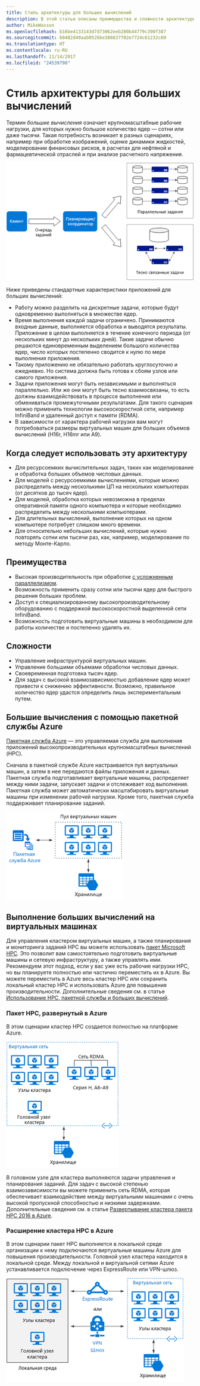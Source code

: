 ```yaml
---
title: Стиль архитектуры для больших вычислений
description: В этой статье описаны преимущества и сложности архитектуры больших вычислений в Azure, а также содержатся рекомендации по ее разработке
author: MikeWasson
ms.openlocfilehash: b16be4133143d7d73062eeb280b44779c390f387
ms.sourcegitcommit: b0482d49aab0526be386837702e7724c61232c60
ms.translationtype: HT
ms.contentlocale: ru-RU
ms.lasthandoff: 11/14/2017
ms.locfileid: "24539790"
---
```

# <a name="big-compute-architecture-style"></a>Стиль архитектуры для больших вычислений

Термин *большие вычисления* означает крупномасштабные рабочие нагрузки, для которых нужно большое количество ядер — сотни или даже тысячи. Такая потребность возникает в разных сценариях, например при обработке изображений, оценке динамики жидкостей, моделировании финансовых рисков, в расчетах для нефтяной и фармацевтической отраслей и при анализе расчетного напряжения.

![](./images/big-compute-logical.png)

Ниже приведены стандартные характеристики приложений для больших вычислений:

- Работу можно разделить на дискретные задачи, которые будут одновременно выполняться в множестве ядер.
- Время выполнения каждой задачи ограничено. Принимаются входные данные, выполняется обработка и выводятся результаты. Приложение в целом выполняется в течение конечного периода (от нескольких минут до нескольких дней). Такие задачи обычно решаются единовременным выделением большого количества ядер, число которых постепенно сводится к нулю по мере выполнения приложения. 
- Такому приложению не обязательно работать круглосуточно и ежедневно. Но система должна быть готова к сбоям узлов или самого приложения.
- Задачи приложения могут быть независимыми и выполняться параллельно. Или же они могут быть тесно взаимосвязаны, то есть должны взаимодействовать в процессе выполнения или обмениваться промежуточными результатами. Для такого сценария можно применить технологии высокоскоростной сети, например InfiniBand и удаленный доступ к памяти (RDMA). 
- В зависимости от характера рабочей нагрузки вам могут потребоваться размеры виртуальных машин для больших объемов вычислений (H16r, H16mr или A9).

## <a name="when-to-use-this-architecture"></a>Когда следует использовать эту архитектуру

- Для ресурсоемких вычислительных задач, таких как моделирование и обработка больших объемов числовых данных.
- Для моделей с ресурсоемкими вычислениями, которые можно распределить между несколькими ЦП на нескольких компьютерах (от десятков до тысяч ядер).
- Для моделей, обработка которых невозможна в пределах оперативной памяти одного компьютера и которые необходимо распределить между несколькими компьютерами.
- Для длительных вычислений, выполнение которых на одном компьютере потребует слишком много времени.
- Для относительно небольших вычислений, которые нужно повторять сотни или тысячи раз, как, например, моделирование по методу Монте-Карло.

## <a name="benefits"></a>Преимущества

- Высокая производительность при обработке [с усложненным параллелизмом][embarrassingly-parallel].
- Возможность применить сразу сотни или тысячи ядер для быстрого решения больших проблем.
- Доступ к специализированному высокопроизводительному оборудованию с поддержкой высокоскоростной выделенной сети InfiniBand.
- Возможность подготовить виртуальные машины в необходимом для работы количестве и постепенно удалять их. 

## <a name="challenges"></a>Сложности

- Управление инфраструктурой виртуальных машин.
- Управление большими объемами обработки числовых данных. 
- Своевременная подготовка тысяч ядер.
- Для задач с высокой взаимозависимостью добавление ядер может привести к снижению эффективности. Возможно, правильное количество ядер удастся определить лишь экспериментальным путем.

## <a name="big-compute-using-azure-batch"></a>Большие вычисления с помощью пакетной службы Azure

[Пакетная служба Azure][batch] — это управляемая служба для выполнения приложений высокопроизводительных крупномасштабных вычислений (HPC).

Сначала в пакетной службе Azure настраивается пул виртуальных машин, а затем в нее передаются файлы приложения и данных. Пакетная служба подготавливает виртуальные машины, распределяет между ними задачи, запускает задачи и отслеживает ход выполнения. Пакетная служба может автоматически масштабировать виртуальные машины при изменении рабочей нагрузки. Кроме того, пакетная служба поддерживает планирование заданий.

![](./images/big-compute-batch.png) 

## <a name="big-compute-running-on-virtual-machines"></a>Выполнение больших вычислений на виртуальных машинах

Для управления кластером виртуальных машин, а также планирования и мониторинга заданий HPC вы можете использовать [пакет Microsoft HPC][hpc-pack]. Это позволит вам самостоятельно подготовить виртуальные машины и сетевую инфраструктуру, а также управлять ими. Рекомендуем этот подход, если у вас уже есть рабочие нагрузки HPC, но вы планируете полностью или частично переместить их в Azure. Вы можете переместить в Azure весь кластер HPC или сохранить локальный кластер HPC и использовать Azure для повышения производительности. Дополнительные сведения см. в статье [Использование HPC, пакетной службы и больших вычислений][batch-hpc-solutions].

### <a name="hpc-pack-deployed-to-azure"></a>Пакет HPC, развернутый в Azure

В этом сценарии кластер HPC создается полностью на платформе Azure.

![](./images/big-compute-iaas.png) 
 
В головном узле для кластера выполняются задачи управления и планирования заданий. Для задач с высокой степенью взаимозависимости вы можете применить сеть RDMA, которая обеспечивает взаимодействие между виртуальными машинами с очень высокой пропускной способностью и низкими задержками. Дополнительные сведения см. в статье [Развертывание кластера пакета HPC 2016 в Azure][deploy-hpc-azure].

### <a name="burst-an-hpc-cluster-to-azure"></a>Расширение кластера HPC в Azure

В этом сценарии пакет HPC выполняется в локальной среде организации к нему подключаются виртуальные машины Azure для повышения производительности. Головной узел кластера находится в локальной среде. Между локальной и виртуальной сетями Azure устанавливается подключение через ExpressRoute или VPN-шлюз.

![](./images/big-compute-hybrid.png) 


[batch]: /azure/batch/
[batch-hpc-solutions]: /azure/batch/batch-hpc-solutions
[deploy-hpc-azure]: /azure/virtual-machines/windows/hpcpack-2016-cluster
[embarrassingly-parallel]: https://en.wikipedia.org/wiki/Embarrassingly_parallel
[hpc-pack]: https://technet.microsoft.com/library/cc514029

 
